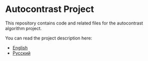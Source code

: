 # Autocontrast Project

This repository contains code and related files for the autocontrast algorithm project.

You can read the project description here:
- [English](./autocontrast-eng.pdf)
- [Русский](./autocontrast-ru.pdf)

